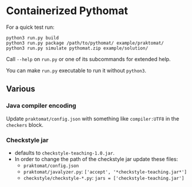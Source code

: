 # Containerized Pythomat
For a quick test run:
```shell script
python3 run.py build
python3 run.py package /path/to/pythomat/ example/praktomat/
python3 run.py simulate pythomat.zip example/solution/
```

Call `--help` on `run.py` or one of its subcommands for extended help.

You can make `run.py` executable to run it without `python3`.

## Various
### Java compiler encoding
Update `praktomat/config.json` with something like `compiler:UTF8` in the `checkers` block.

### Checkstyle jar
- defaults to `checkstyle-teaching-1.0.jar`.
- In order to change the path of the checkstyle jar update these files:
  - `praktomat/config.json`
  - `praktomat/javalyzer.py`: `['accept', '*checkstyle-teaching.jar*']`
  - `checkstyle/checkstyle-*.py`: `jars = ['checkstyle-teaching.jar']`
